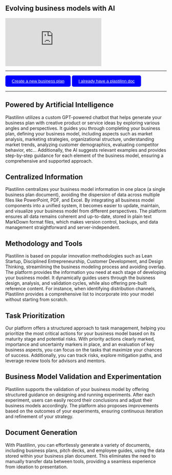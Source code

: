 <section>
  <div class="items-center">
    <div class="flex w-full mx-auto text-left">
      <div class="relative inline-flex items-center mx-auto align-middle">
        <div class="text-center">
          <h1 class="home max-w-4xl text-2xl font-bold leading-none tracking-tighter text-neutral-600 md:text-5xl lg:text-6xl lg:max-w-7xl">
            Evolving business models with AI
          </h1>

<div class="iframe-container">
  <div class="iframe-wrapper">
    <iframe src="https://www.youtube.com/embed/jjGVMoZhgCU" title="¿Qué es interesante?" frameborder="0" allow="accelerometer; autoplay; clipboard-write; encrypted-media; gyroscope; picture-in-picture; web-share" referrerpolicy="strict-origin-when-cross-origin" allowfullscreen></iframe>
  </div>
</div>

---

<button style="background-color: blue; color: white; padding: 10px 20px; border: none; border-radius: 5px; cursor: pointer;">
    <a href="https://tally.so/r/mZYMey" target="_blank" style="color: white;"><i class="fa-solid fa-file-arrow-down"></i> Create a new business plan</a>
</button>

<button style="background-color: blue; color: white; padding: 10px 20px; border: none; border-radius: 5px; cursor: pointer;">
    <a href="/app.html" target="_blank" style="color: white"><i class="fab fa-youtube"> </i> I already have a plastilinn doc</a>
</button>

---

## Powered by Artificial Intelligence

Plastilinn utilizes a custom GPT-powered chatbot that helps generate your business plan with creative product or service ideas by exploring various angles and perspectives. It guides you through completing your business plan, defining your business model, including aspects such as market analysis, marketing strategies,  organizational structure, understanding market trends, analyzing customer demographics, evaluating competitor behavior, etc... Additionally, the AI suggests relevant examples and provides step-by-step guidance for each element of the business model, ensuring a comprehensive and supported approach.

## Centralized Information

Plastilinn centralizes your business model information in one place (a single business plan document), avoiding the dispersion of data across multiple files like PowerPoint, PDF, and Excel. By integrating all business model components into a unified system, it becomes easier to update, maintain, and visualize your business model from different perspectives. The platform ensures all data remains coherent and up-to-date, stored in plain text MarkDown format files, which makes version control, backups, and data management straightforward and server-independent.

## Methodology and Tools

Plastilinn is based on popular innovation methodologies such as Lean Startup, Disciplined Entrepreneurship, Customer Development, and Design Thinking, streamlining the business modeling process and avoiding overlap. The platform provides the information you need at each stage of developing your business model. It dynamically guides users through the buisness design, analysis, and validation cycles, while also offering pre-built reference content. For instance, when identifying distribution channels, Plastilinn provides a comprehensive list to incorporate into your model without starting from scratch.

## Task Prioritization

Our platform offers a structured approach to task management, helping you prioritize the most critical actions for your business model based on its maturity stage and potential risks. With priority actions clearly marked, importance and uncertainty markers in place, and an evaluation of key business aspects, you can focus on the tasks that maximize your chances of success. Additionally, you can track risks, explore mitigation paths, and leverage review tools for advisors and mentors.

## Business Model Validation and Experimentation

Plastilinn supports the validation of your business model by offering structured guidance on designing and running experiments. After each experiment, users can easily record their conclusions and adjust their business models accordingly. The platform also proposes improvements based on the outcomes of your experiments, ensuring continuous iteration and refinement of your strategy.

## Document Generation

With Plastilinn, you can effortlessly generate a variety of documents, including business plans, pitch decks, and employee guides, using the data stored within your business plan document. This eliminates the need to manually transfer data between tools, providing a seamless experience from ideation to presentation.
